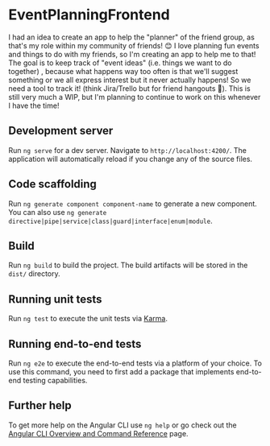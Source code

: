 
# EventPlanningFrontend

I had an idea to create an app to help the "planner" of the friend group, as that's my role within my community of friends! 😊 I love planning fun events and things to do with my friends, so I'm creating an app to help me to that! The goal is to keep track of "event ideas" (i.e. things we want to do together) , because what happens way too often is that we'll suggest something or we all express interest but it never actually happens! So we need a tool to track it! (think Jira/Trello but for friend hangouts 🤭). This is still very much a WIP, but I'm planning to continue to work on this whenever I have the time!

## Development server

Run `ng serve` for a dev server. Navigate to `http://localhost:4200/`. The application will automatically reload if you change any of the source files.

## Code scaffolding

Run `ng generate component component-name` to generate a new component. You can also use `ng generate directive|pipe|service|class|guard|interface|enum|module`.

## Build

Run `ng build` to build the project. The build artifacts will be stored in the `dist/` directory.

## Running unit tests

Run `ng test` to execute the unit tests via [Karma](https://karma-runner.github.io).

## Running end-to-end tests

Run `ng e2e` to execute the end-to-end tests via a platform of your choice. To use this command, you need to first add a package that implements end-to-end testing capabilities.

## Further help

To get more help on the Angular CLI use `ng help` or go check out the [Angular CLI Overview and Command Reference](https://angular.io/cli) page.
